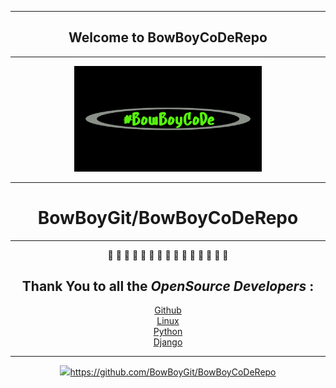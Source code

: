 *******
<div align="center">

## Welcome to BowBoyCoDeRepo

</div>

*******

<div align="center">
<img src="images/bowboycode.png" width=300>

*******

# BowBoyGit/BowBoyCoDeRepo


*******

:snake: :snake: :snake: :snake: :snake: :snake: :snake: :snake: :snake: :snake: :snake: :snake: :snake: :snake: :snake:




## Thank You to all the ***OpenSource Developers*** :<br>


[Github](https://www.github.com/)<br>
[Linux](https://www.linux.org/)<br>
[Python](https://www.python.org/)<br>
[Django](https://www.djangoproject.com/)<br>


<!-- ```python

print('hello world')

``` -->



*******

<img src="images/GitHub-Mark.png" width=30>https://github.com/BowBoyGit/BowBoyCoDeRepo</div>



























<!-- [GitHub](http://github.com) -->
<!-- <img src="images/pylogo.png" width=100>
![](images/pylogo.png) -->
<!-- As Grace Hopper said:
> I’ve always been more interested
> in the future than in the past. -->

<!-- ### 01 - The Basics -->



